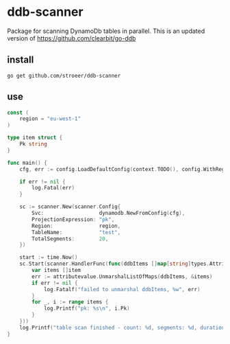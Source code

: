 # ddb-scanner

Package for scanning DynamoDb tables in parallel. This is an updated version of https://github.com/clearbit/go-ddb

## install

```shell
go get github.com/stroeer/ddb-scanner
```

## use

```go
const (
	region = "eu-west-1"
)

type item struct {
	Pk string
}

func main() {
	cfg, err := config.LoadDefaultConfig(context.TODO(), config.WithRegion(region))

	if err != nil {
		log.Fatal(err)
	}

	sc := scanner.New(scanner.Config{
		Svc:                  dynamodb.NewFromConfig(cfg),
		ProjectionExpression: "pk",
		Region:               region,
		TableName:            "test",
		TotalSegments:        20,
	})

	start := time.Now()
	sc.Start(scanner.HandlerFunc(func(ddbItems []map[string]types.AttributeValue) {
		var items []item
		err := attributevalue.UnmarshalListOfMaps(ddbItems, &items)
		if err != nil {
			log.Fatalf("failed to unmarshal ddbItems, %w", err)
		}
		for _, i := range items {
			log.Printf("pk: %s\n", i.Pk)
		}
	}))
	log.Printf("table scan finished - count: %d, segments: %d, duration: %s\n", sc.CompletedItems.Value(), sc.CompletedSegments.Value(), time.Since(start))
}

```
